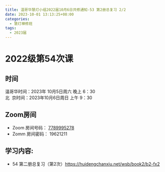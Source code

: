```yaml
---
title: 温哥华慧灯小组2022届10月6日共修通知-53 第2册总复习 2/2
date: 2023-10-01 13:13:25+08:00
categories:
  - 慧灯禅修班
tags:
  - 2023届
---
```

# 2022级第54次课

## 时间

温哥华时间：2023年 10月5日周六 晚上 6：30  
北  京时间：2023年10月6日周日 上午 9：30

## Zoom房间

- Zoom 房间号码： [7789995278](https://us02web.zoom.us/j/7789995278?pwd=VjZmbWJFY2k2K0E5RVB2cTNIQmhqUT09)
- Zomm 房间密码： 19621211

## 学习内容:

- 54 第二册总复习（第2次）<https://huidengchanxiu.net/wsb/book2/b2-fx2>